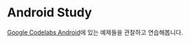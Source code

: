 # Android Study

[Google Codelabs Android](https://codelabs.developers.google.com/?product=android)에 있는 예제들을 관찰하고 연습해봅니다.
